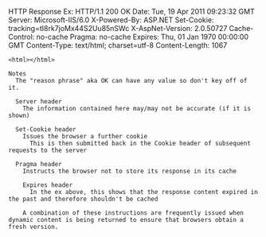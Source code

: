 HTTP Response
  Ex:
    HTTP/1.1 200 OK
    Date: Tue, 19 Apr 2011 09:23:32 GMT
    Server: Microsoft-IIS/6.0
    X-Powered-By: ASP.NET
    Set-Cookie: tracking=tI8rk7joMx44S2Uu85nSWc
    X-AspNet-Version: 2.0.50727
    Cache-Control: no-cache
    Pragma: no-cache
    Expires: Thu, 01 Jan 1970 00:00:00 GMT
    Content-Type: text/html; charset=utf-8
    Content-Length: 1067

    <html></html>

    Notes
      The "reason phrase" aka OK can have any value so don't key off of it.

      Server header
        The information contained here may/may not be accurate (if it is shown)

      Set-Cookie header
        Issues the browser a further cookie
          This is then submitted back in the Cookie header of subsequent requests to the server

      Pragma header
        Instructs the browser not to store its response in its cache

        Expires header
          In the ex above, this shows that the response content expired in the past and therefore shouldn't be cached

        A combination of these instructions are frequently issued when dynamic content is being returned to ensure that browsers obtain a fresh version.
